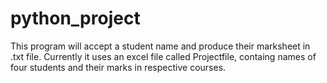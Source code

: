 # python_project

This program will accept a student name and produce their marksheet in .txt file. Currently it uses an excel file called Projectfile, containg names of four students and their marks in respective courses.
